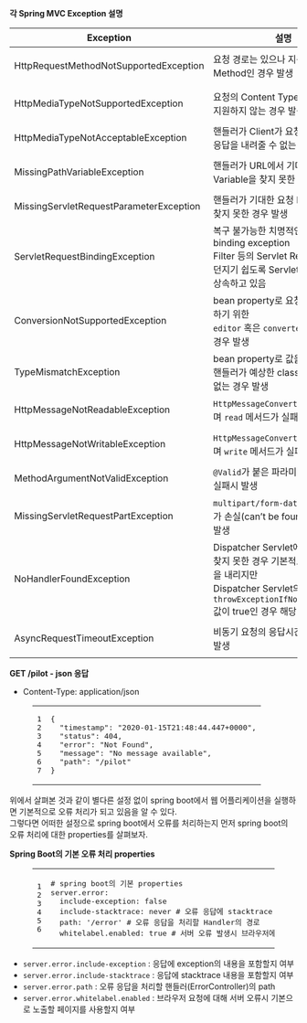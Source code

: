 <p><strong>각 Spring MVC Exception 설명</strong></p>
<table>
<thead>
<tr>
<th>Exception</th>
<th>설명</th>
<th>응답코드</th>
</tr>
</thead>
<tbody>
<tr>
<td>HttpRequestMethodNotSupportedException</td>
<td>요청 경로는 있으나 지원하지 않는 Method인 경우 발생</td>
<td>405 - Method Not Allowed</td>
</tr>
<tr>
<td>HttpMediaTypeNotSupportedException</td>
<td>요청의 Content Type을 핸들러가 지원하지 않는 경우 발생</td>
<td>415 - Unsupported Media Type</td>
</tr>
<tr>
<td>HttpMediaTypeNotAcceptableException</td>
<td>핸들러가 Client가 요청한 Type으로 응답을 내려줄 수 없는 경우 발생</td>
<td>406 - Not Acceptable</td>
</tr>
<tr>
<td>MissingPathVariableException</td>
<td>핸들러가 URL에서 기대한 Path Variable을 찾지 못한 경우 발생</td>
<td>500 - Internal Server Error</td>
</tr>
<tr>
<td>MissingServletRequestParameterException</td>
<td>핸들러가 기대한 요청 Parameter를 찾지 못한 경우 발생</td>
<td>400 - Bad Request</td>
</tr>
<tr>
<td>ServletRequestBindingException</td>
<td>복구 불가능한 치명적인 간주할 binding exception<br>Filter 등의 Servlet Resource에서 던지기 쉽도록 ServletException을 상속하고 있음</td>
<td>400 - Bad Request</td>
</tr>
<tr>
<td>ConversionNotSupportedException</td>
<td>bean property로 요청 내용을 변경하기 위한<br><code>editor</code> 혹은 <code>converter</code>를 찾지 못한 경우 발생</td>
<td>500 - Internal Server Error</td>
</tr>
<tr>
<td>TypeMismatchException</td>
<td>bean property로 값을 변경할 때, 핸들러가 예상한 class로 변경할 수 없는 경우 발생</td>
<td>400 - Bad Request</td>
</tr>
<tr>
<td>HttpMessageNotReadableException</td>
<td><code>HttpMessageConverter</code>에서 발생하며 <code>read</code> 메서드가 실패한 경우 발생</td>
<td>400 - Bad Request</td>
</tr>
<tr>
<td>HttpMessageNotWritableException</td>
<td><code>HttpMessageConverter</code>에서 발생하며 <code>write</code> 메서드가 실패한 경우 발생</td>
<td>500 - Internal Server Error</td>
</tr>
<tr>
<td>MethodArgumentNotValidException</td>
<td><code>@Valid</code>가 붙은 파라미터에 대해 검증 실패시 발생</td>
<td>400 - Bad Request</td>
</tr>
<tr>
<td>MissingServletRequestPartException</td>
<td><code>multipart/form-data</code> 요청의 일부가 손실(can’t be found)되었을 때 발생</td>
<td>400 - Bad Request</td>
</tr>
<tr>
<td>NoHandlerFoundException</td>
<td>Dispatcher Servlet에서 핸들러를 찾지 못한 경우 기본적으로 404 응답을 내리지만<br>Dispatcher Servlet의 <code>throwExceptionIfNoHandlerFound</code> 값이 true인 경우 해당 예외를 발생</td>
<td>404 - Not Found</td>
</tr>
<tr>
<td>AsyncRequestTimeoutException</td>
<td>비동기 요청의 응답시간이 초과될 때 발생</td>
<td>503 - Service Unavailable</td>
</tr>
</tbody>
</table>

<p><strong>GET /pilot - json 응답</strong></p>
<ul>
<li>Content-Type: application/json</li>
</ul>
<figure class="highlight json"><table><tr><td class="gutter"><pre><span class="line">1</span><br><span class="line">2</span><br><span class="line">3</span><br><span class="line">4</span><br><span class="line">5</span><br><span class="line">6</span><br><span class="line">7</span><br></pre></td><td class="code"><pre><span class="line">&#123;</span><br><span class="line">  <span class="attr">"timestamp"</span>: <span class="string">"2020-01-15T21:48:44.447+0000"</span>,</span><br><span class="line">  <span class="attr">"status"</span>: <span class="number">404</span>,</span><br><span class="line">  <span class="attr">"error"</span>: <span class="string">"Not Found"</span>,</span><br><span class="line">  <span class="attr">"message"</span>: <span class="string">"No message available"</span>,</span><br><span class="line">  <span class="attr">"path"</span>: <span class="string">"/pilot"</span></span><br><span class="line">&#125;</span><br></pre></td></tr></table></figure>
<p>위에서 살펴본 것과 같이 별다른 설정 없이 spring boot에서 웹 어플리케이션을 실행하면 기본적으로 오류 처리가 되고 있음을 알 수 있다.<br>그렇다면 어떠한 설정으로 spring boot에서 오류를 처리하는지 먼저 spring boot의 오류 처리에 대한 properties를 살펴보자.</p>
<p><strong>Spring Boot의 기본 오류 처리 properties</strong></p>
<figure class="highlight yaml"><table><tr><td class="gutter"><pre><span class="line">1</span><br><span class="line">2</span><br><span class="line">3</span><br><span class="line">4</span><br><span class="line">5</span><br><span class="line">6</span><br></pre></td><td class="code"><pre><span class="line"><span class="comment"># spring boot의 기본 properties</span></span><br><span class="line"><span class="string">server.error:</span></span><br><span class="line"><span class="attr">  include-exception:</span> <span class="literal">false</span></span><br><span class="line"><span class="attr">  include-stacktrace:</span> <span class="string">never</span> <span class="comment"># 오류 응답에 stacktrace 내용을 포함할 지 여부</span></span><br><span class="line"><span class="attr">  path:</span> <span class="string">'/error'</span> <span class="comment"># 오류 응답을 처리할 Handler의 경로</span></span><br><span class="line">  <span class="string">whitelabel.enabled:</span> <span class="literal">true</span> <span class="comment"># 서버 오류 발생시 브라우저에 보여줄 기본 페이지 생성 여부</span></span><br></pre></td></tr></table></figure>
<ul>
<li><code>server.error.include-exception</code> : 응답에 exception의 내용을 포함할지 여부</li>
<li><code>server.error.include-stacktrace</code> : 응답에 stacktrace 내용을 포함할지 여부</li>
<li><code>server.error.path</code> : 오류 응답을 처리할 핸들러(ErrorController)의 path</li>
<li><code>server.error.whitelabel.enabled</code> : 브라우저 요청에 대해 서버 오류시 기본으로 노출할 페이지를 사용할지 여부</li>
</ul>
